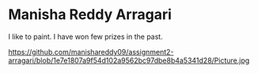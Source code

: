 # Manisha Reddy Arragari

I like to paint. I have won few prizes in the past.

https://github.com/manishareddy09/assignment2-arragari/blob/1e7e1807a9f54d102a9562bc97dbe8b4a5341d28/Picture.jpg